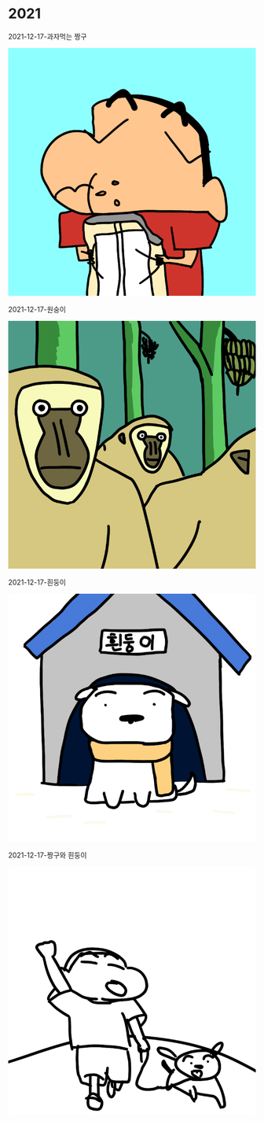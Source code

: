 # 2021

2021-12-17-과자먹는 짱구

![2021-12-17](../image/2021-12-17-과자먹는%20짱구.png)

2021-12-17-원숭이

![2021-12-17](../image/2021-12-17-원숭이.png)

2021-12-17-흰둥이

![2021-12-17](../image/2021-12-17-흰둥이.png)

2021-12-17-짱구와 흰둥이

![2021-12-17](../image/2021-12-17-짱구와%20흰둥이.png)
